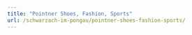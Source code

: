 ```yaml
---
title: "Pointner Shoes, Fashion, Sports"
url: /schwarzach-im-pongau/pointner-shoes-fashion-sports/
---
```

